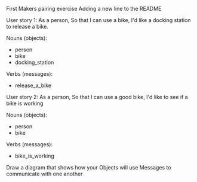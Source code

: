 First Makers pairing exercise
Adding a new line to the README

User story 1:
As a person,
So that I can use a bike,
I'd like a docking station to release a bike.

Nouns (objects):
- person
- bike
- docking_station

Verbs (messages):
- release_a_bike

User story 2:
As a person,
So that I can use a good bike,
I'd like to see if a bike is working

Nouns (objects):
- person
- bike

Verbs (messages):
- bike_is_working

 Draw a diagram that shows how your Objects will use Messages to communicate with one another
